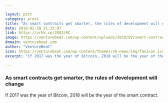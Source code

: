```yaml
---

layout: post
category: press
title: "As smart contracts get smarter, the rules of development will change"
date: 2018-02-18 21:32:07
link: https://vrhk.co/2EQ2c9C
image: https://venturebeat.com/wp-content/uploads/2018/02/smart-contract.jpg?fit=780%2C408&strip=all
domain: venturebeat.com
author: "VentureBeat"
icon: https://venturebeat.com/wp-content/themes/vb-news/img/favicon.ico
excerpt: "If 2017 was the year of Bitcoin, 2018 will be the year of the smart contract."

---
```


### As smart contracts get smarter, the rules of development will change

If 2017 was the year of Bitcoin, 2018 will be the year of the smart contract.